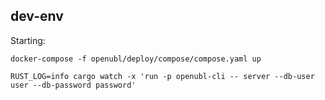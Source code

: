 ## dev-env

Starting:

```shell
docker-compose -f openubl/deploy/compose/compose.yaml up
```

```shell
RUST_LOG=info cargo watch -x 'run -p openubl-cli -- server --db-user user --db-password password'
```
